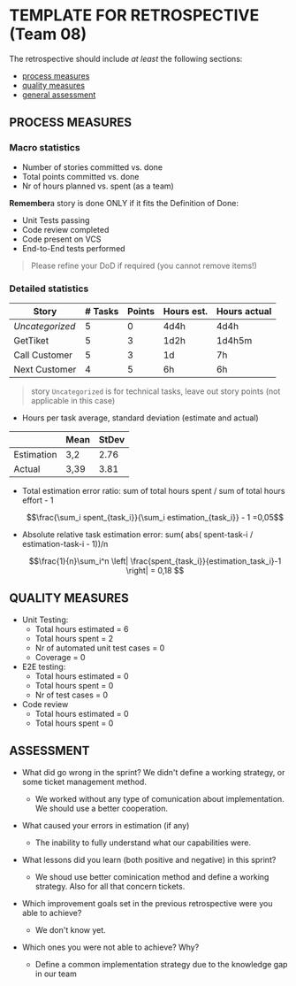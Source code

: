 TEMPLATE FOR RETROSPECTIVE (Team 08)
=====================================

The retrospective should include _at least_ the following
sections:

- [process measures](#process-measures)
- [quality measures](#quality-measures)
- [general assessment](#assessment)

## PROCESS MEASURES 

### Macro statistics

- Number of stories committed vs. done 
- Total points committed vs. done 
- Nr of hours planned vs. spent (as a team)

**Remember**a story is done ONLY if it fits the Definition of Done:
 
- Unit Tests passing
- Code review completed
- Code present on VCS
- End-to-End tests performed

> Please refine your DoD if required (you cannot remove items!) 

### Detailed statistics

| Story  | # Tasks | Points | Hours est. | Hours actual |
|--------|---------|--------|------------|--------------|
| _Uncategorized_   |   5      |   0     |    4d4h        |    	4d4h           |
|    GetTiket   |     5    |    3    |   1d2h         |        1d4h5m      |
|   Call Customer    |     5    |  3      |    1d        |       7h       |
|    Next Customer   |    4     |   5     |      6h      |      6h        |  

> story `Uncategorized` is for technical tasks, leave out story points (not applicable in this case)

- Hours per task average, standard deviation (estimate and actual)

|            | Mean | StDev |
|------------|------|-------|
| Estimation |   3,2   |     2.76   | 
| Actual     |    3,39  |    3.81  |

- Total estimation error ratio: sum of total hours spent / sum of total hours effort - 1

    $$\frac{\sum_i spent_{task_i}}{\sum_i estimation_{task_i}} - 1 =0,05$$


    
- Absolute relative task estimation error: sum( abs( spent-task-i / estimation-task-i - 1))/n

    $$\frac{1}{n}\sum_i^n \left| \frac{spent_{task_i}}{estimation_task_i}-1 \right| = 0,18 $$
  
## QUALITY MEASURES 

- Unit Testing:
  - Total hours estimated = 6
  - Total hours spent = 2
  - Nr of automated unit test cases = 0
  - Coverage = 0
- E2E testing:
  - Total hours estimated = 0
  - Total hours spent = 0
  - Nr of test cases = 0
- Code review 
  - Total hours estimated = 0 
  - Total hours spent = 0
  

## ASSESSMENT

- What did go wrong in the sprint?
  We didn't define a working strategy, or some ticket management method. 
  - We worked without any type of comunication about implementation. We should use a better cooperation.

- What caused your errors in estimation (if any) 
  - The inability to fully understand what our capabilities were.

- What lessons did you learn (both positive and negative) in this sprint?
  - We shoud use better cominication method and define a working strategy. Also for all that concern tickets.

- Which improvement goals set in the previous retrospective were you able to achieve?
  - We don't know yet.
  
- Which ones you were not able to achieve? Why?
  - Define a common implementation strategy due to the knowledge gap in our team

